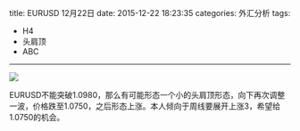 title: EURUSD 12月22日
date: 2015-12-22 18:23:35
categories: 外汇分析
tags:
- H4
- 头肩顶
- ABC
---
![](http://eurusd.qiniudn.com/128.png)


EURUSD不能突破1.0980，那么有可能形态一个小的头肩顶形态，向下再次调整一波，价格跌至1.0750，之后形态上涨。本人倾向于周线要展开上涨3，希望给1.0750的机会。

